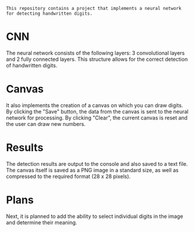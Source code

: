     This repository contains a project that implements a neural network for detecting handwritten digits.

# CNN
The neural network consists of the following layers: 3 convolutional layers and 2 fully connected layers. This structure allows for the correct detection of handwritten digits.

# Canvas
It also implements the creation of a canvas on which you can draw digits. By clicking the "Save" button, the data from the canvas is sent to the neural network for processing. By clicking "Clear", the current canvas is reset and the user can draw new numbers.

# Results
The detection results are output to the console and also saved to a text file. The canvas itself is saved as a PNG image in a standard size, as well as compressed to the required format (28 x 28 pixels).

# Plans
Next, it is planned to add the ability to select individual digits in the image and determine their meaning.